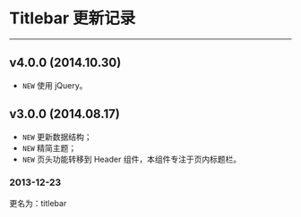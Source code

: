 # Titlebar 更新记录
---

## v4.0.0 (2014.10.30)

- `NEW` 使用 jQuery。

## v3.0.0 (2014.08.17)

- `NEW` 更新数据结构；
- `NEW` 精简主题；
- `NEW` 页头功能转移到 Header 组件，本组件专注于页内标题栏。

### 2013-12-23

更名为：titlebar
